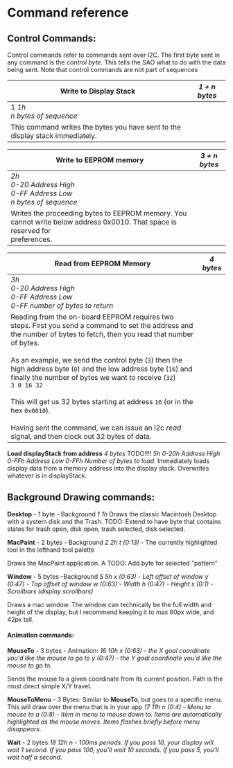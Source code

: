 # Command reference

## Control Commands:

Control commands refer to commands sent over I2C. The first byte sent in any command is the *control byte*. This tells the SAO what to do with the data being sent. Note that control commands are not part of sequences 

| **Write to Display Stack**                                                        | *1 + n bytes* |
| --------------------------------------------------------------------------------- | ------------- |
| 1 *1h*<br>*n bytes of sequence*                                                   |               |
| This command writes the bytes you have sent to the display stack immediately. |               |

| **Write to EEPROM memory**                                                                                                        | *3 + n bytes* |
| --------------------------------------------------------------------------------------------------------------------------------- | ------------- |
| *2h*<br>*0-20 Address High* <br>*0-FF Address Low*<br>*n bytes of sequence*                                                       |               |
| Writes the proceeding bytes to EEPROM memory. You cannot write below address 0x0010. That space is reserved for<br/> preferences. |               |


| **Read from EEPROM Memory**   | *4 bytes* |
| ------------------------------------------------------------------------------------------------------------------------------------------------------------------------------------------------------------------------------------------------------------------------------------------------------------------------------------------------------------------------------------------------------------------------------------------------------------------------------------------------------------------------------------------------------------------- | --------- |
| *3h*<br>*0-20 Address High* <br>*0-FF Address Low*<br>*0-FF number of bytes to return*                                                                                                                                                                                                                                                                                                                                                                                                                                                                              |           |
| Reading from the on-board EEPROM requires two steps. First you send a command to set the address and the number of bytes to fetch, then you read that number of bytes. <br><br>As an example, we send the control byte (`3`) then the high address byte (`0`) and the low address byte (`16`) and finally the number of bytes we want to receive (`32`)<br>`3 0 16 32`<br><br>This will get us 32 bytes starting at address `16` (or in the hex `0x0010`). <br><br>Having sent the command, we can issue an i2c *read* signal, and then clock out 32 bytes of data. |           |



**Load displayStack from address**
*4 bytes*
TODO!!!!
*5h*
*0-20h Address High* 
*0-FFh Address Low*
*0-FFh Number of bytes to load.*
Immediately loads display data from a memory address into the display stack. Overwrites whatever is in displayStack.

## Background Drawing commands:

**Desktop** - 1 byte - Background
*1 1h*
Draws the classic Macintosh Desktop with a system disk and the Trash. 
TODO: Extend to have byte that contains states for trash open, disk open, trash selected, disk selected. 

**MacPaint** - 2 bytes - Background
*2 2h*
*t (0:13)* - The currently highlighted tool in the lefthand tool palette

Draws the MacPaint application. A 
TODO: Add byte for selected "pattern"


**Window** - 5 bytes -Background
*5 5h*
*x (0:63) - Left offset of window* 
*y (0:47) - Top offset of window* 
*w (0:63) - Width*
*h (0:47) - Height*
*s (0:1) - Scrollbars (display scrollbars)*

Draws a mac window. The window can technically be the full width and height of the display, but I recommend keeping it to max 60px wide, and 42px tall.

#### Animation commands:

**MouseTo** - 3 bytes - Animation:
*16 10h*
*x (0:63) - the X goal coordinate you'd like the mouse to go to*
*y (0:47) - the Y goal coordinate you'd like the mouse to go to.*

Sends the mouse to a given coordinate from its current position. Path is the most direct simple X/Y travel. 

**MouseToMenu** - 3 Bytes:
Similar to **MouseTo**, but goes to a specific menu. This will draw over the menu that is in your app
*17 11h*
*n (0:4) - Menu to mouse to*
*a (0:8) - Item in menu to mouse down to. Items are automatically highlighted as the mouse moves. Items flashes briefly before menu disappears.*

**Wait** - 2 bytes
*18 12h*
*n - 100ms periods. If you pass 10, your display will wait 1 second. If you pass 100, you'll wait 10 seconds. If you pass 5, you'll wait half a second.*

